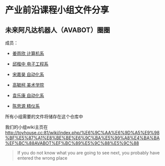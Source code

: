 # 产业前沿课程小组文件分享

## 未来阿凡达机器人（AVABOT）圈圈

成员：

- [姜雨欣 计算机系](http://toyhouse.cc:81/wiki/index.php/User:2017011420)

- [邱楷中 电子工程系](http://toyhouse.cc:81/wiki/index.php/User:2017011207)

- [宋嘉昊 自动化系](http://toyhouse.cc:81/wiki/index.php/User:2016011501)

- [高毓柯 美术学院](http://toyhouse.cc:81/wiki/index.php/User:2016013087)

- [袁乐康 自动化系](http://toyhouse.cc:81/wiki/index.php/User:2017011630)

- [陈思源 精仪系](http://toyhouse.cc:81/wiki/index.php/User:2016010692)

所有小组需要的文件将储存在这个仓库中

我们的小组wiki主页在 http://toyhouse.cc:81/wiki/index.php/%E6%9C%AA%E6%9D%A5%E9%98%BF%E5%87%A1%E8%BE%BE%E6%9C%BA%E5%99%A8%E4%BA%BA%EF%BC%88AVABOT%EF%BC%89%E5%9C%88%E5%9C%88

> If you do not know what you are going to see next, you probably have entered the wrong place